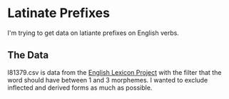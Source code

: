 # Latinate Prefixes
I'm trying to get data on latiante prefixes on English verbs.

## The Data
I81379.csv is data from the [English Lexicon Project](http://elexicon.wustl.edu/) with the filter that the word should have between 1 and 3 morphemes. I wanted to exclude inflected and derived forms as much as possible.

